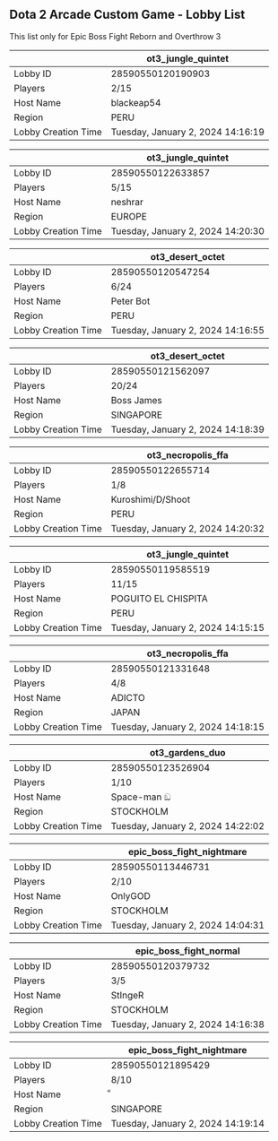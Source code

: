 ## Dota 2 Arcade Custom Game - Lobby List

This list only for Epic Boss Fight Reborn and Overthrow 3

|  | ot3_jungle_quintet |
| ------ | ------ |
| Lobby ID | 28590550120190903 |
| Players | 2/15 |
| Host Name | blackeap54 |
| Region | PERU |
| Lobby Creation Time | Tuesday, January 2, 2024 14:16:19 |


|  | ot3_jungle_quintet |
| ------ | ------ |
| Lobby ID | 28590550122633857 |
| Players | 5/15 |
| Host Name | neshrar |
| Region | EUROPE |
| Lobby Creation Time | Tuesday, January 2, 2024 14:20:30 |


|  | ot3_desert_octet |
| ------ | ------ |
| Lobby ID | 28590550120547254 |
| Players | 6/24 |
| Host Name | Peter Bot |
| Region | PERU |
| Lobby Creation Time | Tuesday, January 2, 2024 14:16:55 |


|  | ot3_desert_octet |
| ------ | ------ |
| Lobby ID | 28590550121562097 |
| Players | 20/24 |
| Host Name | Boss James |
| Region | SINGAPORE |
| Lobby Creation Time | Tuesday, January 2, 2024 14:18:39 |


|  | ot3_necropolis_ffa |
| ------ | ------ |
| Lobby ID | 28590550122655714 |
| Players | 1/8 |
| Host Name | Kuroshimi/D/Shoot |
| Region | PERU |
| Lobby Creation Time | Tuesday, January 2, 2024 14:20:32 |


|  | ot3_jungle_quintet |
| ------ | ------ |
| Lobby ID | 28590550119585519 |
| Players | 11/15 |
| Host Name | POGUITO EL CHISPITA |
| Region | PERU |
| Lobby Creation Time | Tuesday, January 2, 2024 14:15:15 |


|  | ot3_necropolis_ffa |
| ------ | ------ |
| Lobby ID | 28590550121331648 |
| Players | 4/8 |
| Host Name | ADICTO |
| Region | JAPAN |
| Lobby Creation Time | Tuesday, January 2, 2024 14:18:15 |


|  | ot3_gardens_duo |
| ------ | ------ |
| Lobby ID | 28590550123526904 |
| Players | 1/10 |
| Host Name | Space-man ඞ |
| Region | STOCKHOLM |
| Lobby Creation Time | Tuesday, January 2, 2024 14:22:02 |


|  | epic_boss_fight_nightmare |
| ------ | ------ |
| Lobby ID | 28590550113446731 |
| Players | 2/10 |
| Host Name | OnlyGOD |
| Region | STOCKHOLM |
| Lobby Creation Time | Tuesday, January 2, 2024 14:04:31 |


|  | epic_boss_fight_normal |
| ------ | ------ |
| Lobby ID | 28590550120379732 |
| Players | 3/5 |
| Host Name | StIngeR |
| Region | STOCKHOLM |
| Lobby Creation Time | Tuesday, January 2, 2024 14:16:38 |


|  | epic_boss_fight_nightmare |
| ------ | ------ |
| Lobby ID | 28590550121895429 |
| Players | 8/10 |
| Host Name | ็ |
| Region | SINGAPORE |
| Lobby Creation Time | Tuesday, January 2, 2024 14:19:14 |


